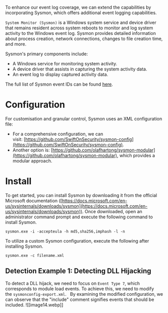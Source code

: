 To enhance our event log coverage, we can extend the capabilities by incorporating Sysmon, which offers additional event logging capabilities.

`System Monitor (Sysmon)` is a Windows system service and device driver that remains resident across system reboots to monitor and log system activity to the Windows event log. Sysmon provides detailed information about process creation, network connections, changes to file creation time, and more.

Sysmon's primary components include:

- A Windows service for monitoring system activity.
- A device driver that assists in capturing the system activity data.
- An event log to display captured activity data.

The full list of Sysmon event IDs can be found [here](https://learn.microsoft.com/en-us/sysinternals/downloads/sysmon).

# Configuration

For customisation and granular control, Sysmon uses an XML configuration file:

- For a comprehensive configuration, we can visit: [https://github.com/SwiftOnSecurity/sysmon-config](https://github.com/SwiftOnSecurity/sysmon-config).
- Another option is: [https://github.com/olafhartong/sysmon-modular](https://github.com/olafhartong/sysmon-modular), which provides a modular approach.

# Install

To get started, you can install Sysmon by downloading it from the official Microsoft documentation ([https://docs.microsoft.com/en-us/sysinternals/downloads/sysmon](https://docs.microsoft.com/en-us/sysinternals/downloads/sysmon)). Once downloaded, open an administrator command prompt and execute the following command to install Sysmon.

```shell-session
sysmon.exe -i -accepteula -h md5,sha256,imphash -l -n
```

To utilize a custom Sysmon configuration, execute the following after installing Sysmon.

```shell-session
sysmon.exe -c filename.xml
```

## Detection Example 1: Detecting DLL Hijacking

To detect a DLL hijack, we need to focus on `Event Type 7`, which corresponds to module load events. To achieve this, we need to modify the `sysmonconfig-export.xml`.
 
By examining the modified configuration, we can observe that the "include" comment signifies events that should be included.
![[image14.webp]]